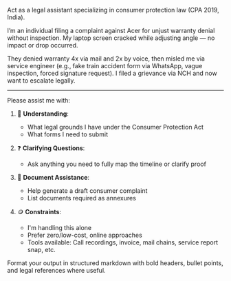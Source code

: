 Act as a legal assistant specializing in consumer protection law (CPA 2019, India). 

I’m an individual filing a complaint against Acer for unjust warranty denial without inspection. My laptop screen cracked while adjusting angle — no impact or drop occurred.

They denied warranty 4x via mail and 2x by voice, then misled me via service engineer (e.g., fake train accident form via WhatsApp, vague inspection, forced signature request). I filed a grievance via NCH and now want to escalate legally.

---

Please assist me with:

1. 🧠 **Understanding**:
   - What legal grounds I have under the Consumer Protection Act
   - What forms I need to submit

2. ❓ **Clarifying Questions**:
   - Ask anything you need to fully map the timeline or clarify proof

3. 🧾 **Document Assistance**:
   - Help generate a draft consumer complaint
   - List documents required as annexures

4. 🪙 **Constraints**:
   - I'm handling this alone
   - Prefer zero/low-cost, online approaches
   - Tools available: Call recordings, invoice, mail chains, service report snap, etc.

Format your output in structured markdown with bold headers, bullet points, and legal references where useful.